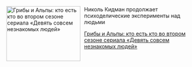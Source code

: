 <!--2025-05-30 19:15:45-->
<div class="yb">
  <div class="rss kino_kino"><a href="https://www.kino-teatr.ru/kino/art/serial/7956/" title="Грибы и Альпы: кто есть кто во втором сезоне сериала «Девять совсем незнакомых людей»"><img src="https://www.kino-teatr.ru/art/6/5/7956/poster.jpg" width="196" height="147" align="left" hspace="5" style="margin: 0px 10px 0px 5px" alt="Грибы и Альпы: кто есть кто во втором сезоне сериала «Девять совсем незнакомых людей»"/></a>Николь Кидман продолжает психоделические эксперименты над людьми <p class="titl"><a href="https://www.kino-teatr.ru/kino/art/serial/7956/">Грибы и Альпы: кто есть кто во втором сезоне сериала «Девять совсем незнакомых людей»</a></p></div>
</div>
